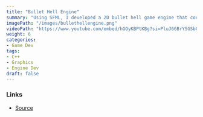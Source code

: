 ```yaml
---
title: "Bullet Hell Engine"
summary: "Using SFML, I developed a 2D bullet hell game engine that could handle tens of thousands of bullets whilst maintaining good performance by merging draw calls. Users can configure attack patterns and bullet behaviours, as well as upload custom art assets through an immediate mode GUI for easier configuration."
imagePath: "/images/bullethellengine.png"
videoPath: "https://www.youtube.com/embed/hGOyKBPtKBg?si=PluJ66BrYSGSb0n7"
weight: 6
categories:
- Game Dev
tags:
- C++
- Graphics
- Engine Dev
draft: false
---
```


### Links
- [Source](https://github.com/erikbolumburu11/Touhou-Clone-Engine)